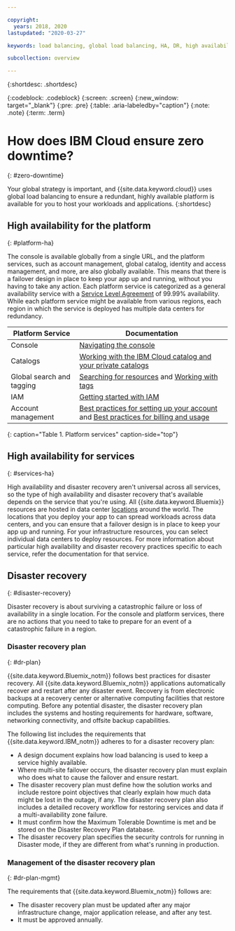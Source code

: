 ```yaml
---

copyright:
  years: 2018, 2020
lastupdated: "2020-03-27"

keywords: load balancing, global load balancing, HA, DR, high availability, disaster recovery, HA for the platform, high availability for platform, disaster recovery plan, disaster event, zero downtime, workloads, failover, failover design,  

subcollection: overview

---
```


{:shortdesc: .shortdesc}


{:codeblock: .codeblock}
{:screen: .screen}
{:new_window: target="_blank"}
{:pre: .pre}
{:table: .aria-labeledby="caption"}
{:note: .note}
{:term: .term}

# How does IBM Cloud ensure zero downtime?
{: #zero-downtime}

Your global strategy is important, and {{site.data.keyword.cloud}} uses global load balancing to ensure a redundant, highly available platform is available for you to host your workloads and applications.
{:shortdesc} 

## High availability for the platform
{: #platform-ha}

The console is available globally from a single URL, and the platform services, such as account management, global catalog, identity and access management, and more, are also globally available. This means that there is a failover design in place to keep your app up and running, without you having to take any action. Each platform service is categorized as a general availability service with a [Service Level Agreement](/docs/overview?topic=overview-slas) of 99.99% availability. While each platform service might be available from various regions, each region in which the service is deployed has multiple data centers for redundancy.

| Platform Service | Documentation |
|------------------|----------------|
| Console | [Navigating the console](/docs/overview?topic=overview-ui) |
| Catalogs    |    [Working with the IBM Cloud catalog and your private catalogs](/docs/account?topic=account-manage-catalog)               |
|      Global search and tagging         |    [Searching for resources](/docs/resources?topic=resources-searching-for-resources) and [Working with tags](/docs/resources?topic=resources-tag)        |
|        IAM       |      [Getting started with IAM](/docs/iam?topic=iam-getstarted)             |
|  Account management  |    [Best practices for setting up your account](/docs/account?topic=account-account_setup) and [Best practices for billing and usage](/docs/billing-usage?topic=billing-usage-best-practices)     |
{: caption="Table 1. Platform services" caption-side="top"}

## High availability for services
{: #services-ha}

High availability and disaster recovery aren't universal across all services, so the type of high availability and disaster recovery that's available depends on the service that you're using. All {{site.data.keyword.Bluemix}} resources are hosted in data center [locations](/docs/overview?topic=overview-locations) around the world. The locations that you deploy your app to can spread workloads across data centers, and you can ensure that a failover design is in place to keep your app up and running. For your infrastructure resources, you can select individual data centers to deploy resources. For more information about particular high availability and disaster recovery practices specific to each service, refer the documentation for that service.

## Disaster recovery
{: #disaster-recovery}

Disaster recovery is about surviving a catastrophic failure or loss of availability in a single location. For the console and platform services, there are no actions that you need to take to prepare for an event of a catastrophic failure in a region.

### Disaster recovery plan 
{: #dr-plan}

{{site.data.keyword.Bluemix_notm}} follows best practices for disaster recovery. All {{site.data.keyword.Bluemix_notm}} applications automatically recover and restart after any disaster event. Recovery is from electronic backups at a recovery center or alternative computing facilities that restore computing. Before any potential disaster, the disaster recovery plan includes the systems and hosting requirements for hardware, software, networking connectivity, and offsite backup capabilities.

The following list includes the requirements that {{site.data.keyword.IBM_notm}} adheres to for a disaster recovery plan:

- A design document explains how load balancing is used to keep a service highly available.
- Where multi-site failover occurs, the disaster recovery plan must explain who does what to cause the failover and ensure restart. 
- The disaster recovery plan must define how the solution works and include restore point objectives that clearly explain how much data might be lost in the outage, if any. The disaster recovery plan also includes a detailed recovery workflow for restoring services and data if a multi-availability zone failure. 
- It must confirm how the Maximum Tolerable Downtime is met and be stored on the Disaster Recovery Plan database.  
- The disaster recovery plan specifies the security controls for running in Disaster mode, if they are different from what's running in production. 

### Management of the disaster recovery plan 
{: #dr-plan-mgmt}

The requirements that {{site.data.keyword.Bluemix_notm}} follows are: 

- The disaster recovery plan must be updated after any major infrastructure change, major application release, and after any test. 
- It must be approved annually. 








